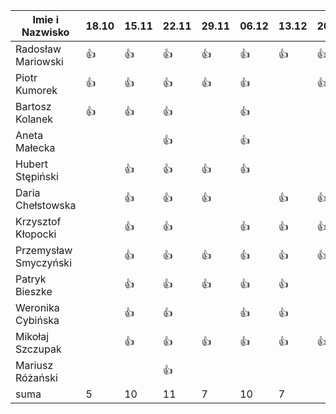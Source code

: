 Imie i Nazwisko  | 18.10 | 15.11 |22.11| 29.11 | 06.12 | 13.12 | 20.12 |
---------------- | ----- | ----- |-----| ----- | ----- | ----- | ----- |
Radosław Mariowski | :+1: | :+1: |:+1:| :+1:| :+1: | :+1: | :+1: | 
Piotr Kumorek	 | :+1:	| :+1: | :+1: | :+1: | :+1: | | :+1: |
Bartosz Kolanek	 | :+1:	| :+1: |:+1:| | :+1: | | |
Aneta Małecka	 | 	|  |:+1:| | :+1: | | |
Hubert Stępiński |      |:+1:| :+1:|:+1:|:+1:  | | |
Daria Chełstowska |        | :+1: |:+1:| :+1: | | :+1: | :+1: |
Krzysztof Kłopocki |      | :+1: | :+1: | | :+1: | :+1: | :+1: |
Przemysław Smyczyński |      | :+1: |:+1:| :+1: | :+1: | :+1: | :+1:  |
Patryk Bieszke |      | :+1: |:+1:| :+1: | :+1: | :+1: | |
Weronika Cybińska |     | :+1: | :+1: | | :+1: | :+1: | |
Mikołaj Szczupak  |     | :+1: | :+1: | :+1: | :+1: | :+1: | :+1: |
Mariusz Różański |     |      | :+1: |  | | | |
suma             | 5   | 10 | 11 | 7 | 10 | 7 | |
